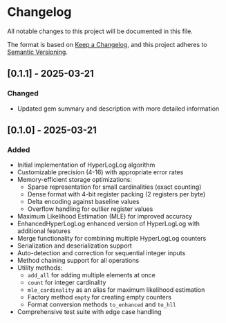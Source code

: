 # Changelog

All notable changes to this project will be documented in this file.

The format is based on [Keep a Changelog](https://keepachangelog.com/en/1.0.0/),
and this project adheres to [Semantic Versioning](https://semver.org/spec/v2.0.0.html).

## [0.1.1] - 2025-03-21

### Changed
- Updated gem summary and description with more detailed information

## [0.1.0] - 2025-03-21

### Added
- Initial implementation of HyperLogLog algorithm
- Customizable precision (4-16) with appropriate error rates
- Memory-efficient storage optimizations:
  - Sparse representation for small cardinalities (exact counting)
  - Dense format with 4-bit register packing (2 registers per byte)
  - Delta encoding against baseline values
  - Overflow handling for outlier register values
- Maximum Likelihood Estimation (MLE) for improved accuracy
- EnhancedHyperLogLog enhanced version of HyperLogLog with additional features
- Merge functionality for combining multiple HyperLogLog counters
- Serialization and deserialization support
- Auto-detection and correction for sequential integer inputs
- Method chaining support for all operations
- Utility methods:
  - `add_all` for adding multiple elements at once
  - `count` for integer cardinality
  - `mle_cardinality` as an alias for maximum likelihood estimation
  - Factory method `empty` for creating empty counters
  - Format conversion methods `to_enhanced` and `to_hll`
- Comprehensive test suite with edge case handling